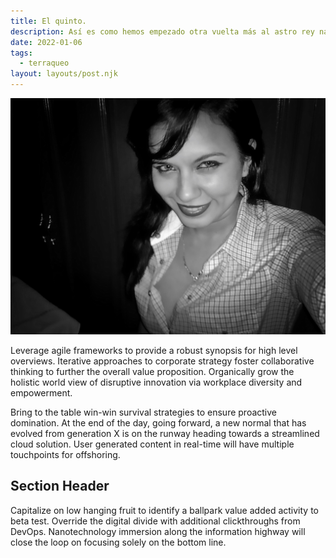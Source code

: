 ```yaml
---
title: El quinto.
description: Así es como hemos empezado otra vuelta más al astro rey navegando montados en la Tierra, llenos de sueños y esperanzas, sin bajar la guardia.
date: 2022-01-06
tags:
  - terraqueo
layout: layouts/post.njk
---
```


![El Sparkie](/img/sparks_bw.jpg)

Leverage agile frameworks to provide a robust synopsis for high level overviews. Iterative approaches to corporate strategy foster collaborative thinking to further the overall value proposition. Organically grow the holistic world view of disruptive innovation via workplace diversity and empowerment.

Bring to the table win-win survival strategies to ensure proactive domination. At the end of the day, going forward, a new normal that has evolved from generation X is on the runway heading towards a streamlined cloud solution. User generated content in real-time will have multiple touchpoints for offshoring.

## Section Header

Capitalize on low hanging fruit to identify a ballpark value added activity to beta test. Override the digital divide with additional clickthroughs from DevOps. Nanotechnology immersion along the information highway will close the loop on focusing solely on the bottom line.
